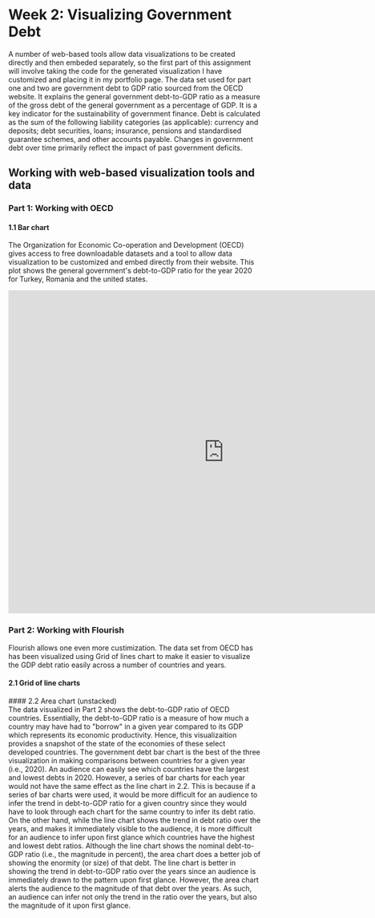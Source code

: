 # **Week 2: Visualizing Government Debt**
A number of web-based tools allow data visualizations to be created directly and then embeded separately, so the first part of this assignment will involve taking the code for the generated visualization I have customized and placing it in my portfolio page. 
The data set used for part one and two are government debt to GDP ratio sourced from the OECD website. It explains the general government debt-to-GDP ratio as a measure of the gross debt of the general government as a percentage of GDP. It is a key indicator for the sustainability of government finance. Debt is calculated as the sum of the following liability categories (as applicable): currency and deposits; debt securities, loans; insurance, pensions and standardised guarantee schemes, and other accounts payable. Changes in government debt over time primarily reflect the impact of past government deficits.


## **Working with web-based visualization tools and data**

### Part 1: Working with OECD
#### 1.1  Bar chart 
The Organization for Economic Co-operation and Development (OECD) gives access to free downloadable datasets and a tool to allow data visualization to be customized and embed directly from their website.
This plot shows the general government's debt-to-GDP ratio for the year 2020 for Turkey, Romania and the united states. 
<iframe src="https://data.oecd.org/chart/6BlO" width="860" height="645" style="border: 0" mozallowfullscreen="true" webkitallowfullscreen="true" allowfullscreen="true"><a href="https://data.oecd.org/chart/6BlO" target="_blank">OECD Chart: General government debt, Total, % of GDP, Annual, 2020</a></iframe>


### Part 2: Working with Flourish
Flourish allows one even more custimization. The data set from OECD has has been visualized using Grid of lines chart to make it easier to visualize the GDP debt ratio easily across a number of countries and years. 
#### 2.1 Grid of line charts
<div class="flourish-embed flourish-chart" data-src="visualisation/8566040"><script src="https://public.flourish.studio/resources/embed.js"></script></div>
#### 2.2 Area chart (unstacked)
<div class="flourish-embed flourish-chart" data-src="visualisation/8567615"><script src="https://public.flourish.studio/resources/embed.js"></script></div>
The data visualized in Part 2 shows the debt-to-GDP ratio of OECD countries. Essentially, the debt-to-GDP ratio is a measure of how much a country may have had to "borrow" in a given year compared to its GDP which represents its economic productivity. Hence, this visualizaition provides a snapshot of the state of the economies of these select developed countries.
The government debt bar chart is the best of the three visualization in making comparisons between countries for a given year (i.e., 2020). An audience can easily see which countries have the largest and lowest debts in 2020. However, a series of bar charts for each year would not have the same effect as the line chart in 2.2. This is because if a series of bar charts were used, it would be more difficult for an audience to infer the trend in debt-to-GDP ratio for a given country since they would have to look through each chart for the same country to infer its debt ratio. On the other hand, while the line chart shows the trend in debt ratio over the years, and makes it immediately visible to the audience, it is more difficult for an audience to infer upon first glance which countries have the highest and lowest debt ratios.
Although the line chart shows the nominal debt-to-GDP ratio (i.e., the magnitude in percent), the area chart does a better job of showing the enormity (or size) of that debt. The line chart is better in showing the trend in debt-to-GDP ratio over the years since an audience is immediately drawn to the pattern upon first glance. However, the area chart alerts the audience to the magnitude of that debt over the years. As such, an audience can infer not only the trend in the ratio over the years, but also the magnitude of it upon first glance.
